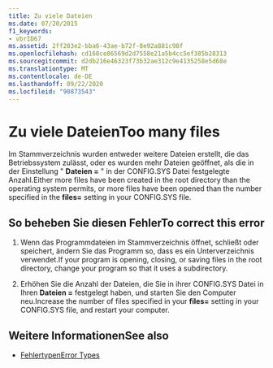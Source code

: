 ```yaml
---
title: Zu viele Dateien
ms.date: 07/20/2015
f1_keywords:
- vbrID67
ms.assetid: 2ff203e2-bba6-43ae-b72f-8e92a881c98f
ms.openlocfilehash: cd168ce86569d2d7558e21a5b4cc5ef385b28313
ms.sourcegitcommit: d2db216e46323f73b32ae312c9e4135258e5d68e
ms.translationtype: MT
ms.contentlocale: de-DE
ms.lasthandoff: 09/22/2020
ms.locfileid: "90873543"
---
```

# <a name="too-many-files"></a><span data-ttu-id="fd76a-102">Zu viele Dateien</span><span class="sxs-lookup"><span data-stu-id="fd76a-102">Too many files</span></span>

<span data-ttu-id="fd76a-103">Im Stammverzeichnis wurden entweder weitere Dateien erstellt, die das Betriebssystem zulässt, oder es wurden mehr Dateien geöffnet, als die in der Einstellung " **Dateien =** " in der CONFIG.SYS Datei festgelegte Anzahl.</span><span class="sxs-lookup"><span data-stu-id="fd76a-103">Either more files have been created in the root directory than the operating system permits, or more files have been opened than the number specified in the **files=** setting in your CONFIG.SYS file.</span></span>  
  
## <a name="to-correct-this-error"></a><span data-ttu-id="fd76a-104">So beheben Sie diesen Fehler</span><span class="sxs-lookup"><span data-stu-id="fd76a-104">To correct this error</span></span>  
  
1. <span data-ttu-id="fd76a-105">Wenn das Programmdateien im Stammverzeichnis öffnet, schließt oder speichert, ändern Sie das Programm so, dass es ein Unterverzeichnis verwendet.</span><span class="sxs-lookup"><span data-stu-id="fd76a-105">If your program is opening, closing, or saving files in the root directory, change your program so that it uses a subdirectory.</span></span>  
  
2. <span data-ttu-id="fd76a-106">Erhöhen Sie die Anzahl der Dateien, die Sie in ihrer CONFIG.SYS Datei in Ihren **Dateien =** festgelegt haben, und starten Sie den Computer neu.</span><span class="sxs-lookup"><span data-stu-id="fd76a-106">Increase the number of files specified in your **files=** setting in your CONFIG.SYS file, and restart your computer.</span></span>  
  
## <a name="see-also"></a><span data-ttu-id="fd76a-107">Weitere Informationen</span><span class="sxs-lookup"><span data-stu-id="fd76a-107">See also</span></span>

- [<span data-ttu-id="fd76a-108">Fehlertypen</span><span class="sxs-lookup"><span data-stu-id="fd76a-108">Error Types</span></span>](../../programming-guide/language-features/error-types.md)
